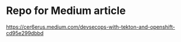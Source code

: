 # Repo for Medium article
https://cer6erus.medium.com/devsecops-with-tekton-and-openshift-cd95e299dbbd

